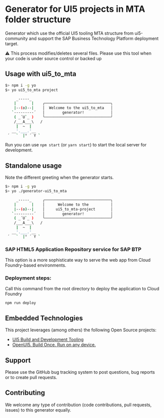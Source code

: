 # Generator for UI5 projects in MTA folder structure

Generator which use the official UI5 tooling MTA structure from ui5-community and support the SAP Business Technology Platform deployment target.

:warning: This process modifies/deletes several files. Please use this tool when your code is under source control or backed up

## Usage with ui5_to_mta

```bash
$> npm i -g yo
$> yo ui5_to_mta project

     _-----_
    |       |    ╭──────────────────────────────╮
    |--(o)--|    │  Welcome to the ui5_to_mta   │
   `---------´   │        generator!            │
    ( _´U`_ )    ╰──────────────────────────────╯
    /___A___\   /
     |  ~  |
   __'.___.'__
 ´   `  |° ´ Y `
```

Run you can use `npm start` (or `yarn start`) to start the local server for development.

## Standalone usage

Note the different greeting when the generator starts.

```bash
$> npm i -g yo
$> yo ./generator-ui5_to_mta

     _-----_     ╭──────────────────────────────╮
    |       |    │      Welcome to the          │
    |--(o)--|    │     ui5_to_mta-project       │
   `---------´   │        generator!            │
    ( _´U`_ )    ╰──────────────────────────────╯
    /___A___\   /
     |  ~  |
   __'.___.'__
 ´   `  |° ´ Y `
```

### SAP HTML5 Application Repository service for SAP BTP

This option is a more sophisticate way to serve the web app from Cloud Foundry-based environments. 

### Deployment steps:

Call this command from the root directory to deploy the application to Cloud Foundry

```
npm run deploy
```

## Embedded Technologies

This project leverages (among others) the following Open Source projects:

-   [UI5 Build and Development Tooling](https://github.com/SAP/ui5-tooling)
-   [OpenUI5. Build Once. Run on any device.](https://github.com/SAP/openui5)

## Support

Please use the GitHub bug tracking system to post questions, bug reports or to create pull requests.

## Contributing

We welcome any type of contribution (code contributions, pull requests, issues) to this generator equally.